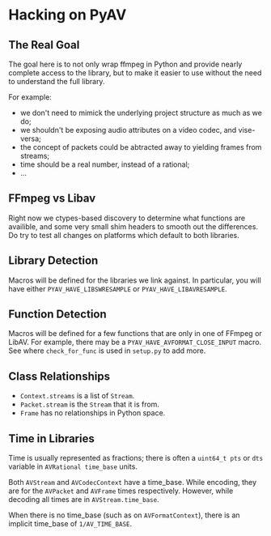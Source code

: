 Hacking on PyAV
===============

The Real Goal
-------------

The goal here is to not only wrap ffmpeg in Python and provide nearly complete access to the library, but to make it easier to use without the need to understand the full library.

For example:

- we don't need to mimick the underlying project structure as much as we do;
- we shouldn't be exposing audio attributes on a video codec, and vise-versa;
- the concept of packets could be abtracted away to yielding frames from streams;
- time should be a real number, instead of a rational;
- ...


FFmpeg vs Libav
---------------

Right now we ctypes-based discovery to determine what functions are availible, and some very small shim headers to smooth out the differences. Do try to test all changes on platforms which default to both libraries.


Library Detection
-----------------

Macros will be defined for the libraries we link against. In particular, you
will have either `PYAV_HAVE_LIBSWRESAMPLE` or `PYAV_HAVE_LIBAVRESAMPLE`.


Function Detection
------------------

Macros will be defined for a few functions that are only in one of FFmpeg or
LibAV. For example, there may be a `PYAV_HAVE_AVFORMAT_CLOSE_INPUT` macro.
See where `check_for_func` is used in `setup.py` to add more.


Class Relationships
-------------------

- `Context.streams` is a list of `Stream`.
- `Packet.stream` is the `Stream` that it is from.
- `Frame` has no relationships in Python space.


Time in Libraries
-----------------

Time is usually represented as fractions; there is often a `uint64_t pts` or `dts` variable in `AVRational time_base` units.

Both `AVStream` and `AVCodecContext` have a time_base. While encoding, they are for the `AVPacket` and `AVFrame` times respectively. However, while decoding all times are in `AVStream.time_base`.

When there is no time_base (such as on `AVFormatContext`), there is an implicit time_base of `1/AV_TIME_BASE`.
